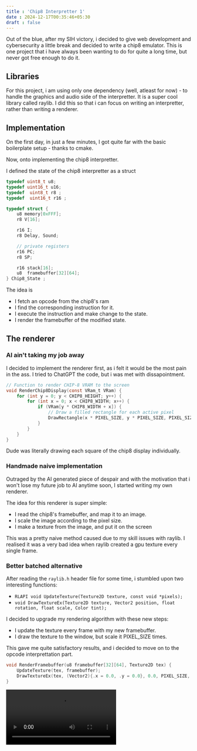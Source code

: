 ```yaml
---
title : 'Chip8 Interpretter 1'
date : 2024-12-17T00:35:46+05:30
draft : false
---
```


Out of the blue, after my SIH victory, i decided to give web development and cybersecurity a little break and decided to write a chip8 emulator.
This is one project that i have always been wanting to do for quite a long time, but never got free enough to do it.

## Libraries

For this project, i am using only one dependency (well, atleast for now) - to handle the graphics and audio side of the interpretter. It is a super cool library called raylib. I did this so that i can focus on writing an interpretter, rather than writing a renderer. 

## Implementation

On the first day, in just a few minutes, I got quite far with the basic boilerplate setup - thanks to cmake.

Now, onto implementing the chip8 interpretter.

I defined the state of the chip8 interpretter as a struct 

```C
typedef uint8_t u8;
typedef uint16_t u16;
typedef  uint8_t r8 ;
typedef  uint16_t r16 ;

typedef struct {
    u8 memory[0xFFF];
    r8 V[16];

    r16 I;
    r8 Delay, Sound;

    // private registers
    r16 PC;
    r8 SP;

    r16 stack[16];
    u8  framebuffer[32][64];
} Chip8_State ;
```

The idea is 
- I fetch an opcode from the chip8's ram
- I find the corresponding instruction for it.
- I execute the instruction and make change to the state.
- I render the framebuffer of the modified state.

## The renderer

### AI ain't taking my job away

I decided to implement the renderer first, as i felt it would be the most pain in the ass. I tried to ChatGPT the code, but i was met with dissapointment.
```C
// Function to render CHIP-8 VRAM to the screen
void RenderChip8Display(const VRam_t VRam) {
    for (int y = 0; y < CHIP8_HEIGHT; y++) {
        for (int x = 0; x < CHIP8_WIDTH; x++) {
            if (VRam[y * CHIP8_WIDTH + x]) {
                // Draw a filled rectangle for each active pixel
                DrawRectangle(x * PIXEL_SIZE, y * PIXEL_SIZE, PIXEL_SIZE, PIXEL_SIZE, WHITE);
            }
        }
    }
}
```

Dude was literally drawing each square of the chip8 display individually.

### Handmade naive implementation

Outraged by the AI generated piece of despair and with the motivation that i won't lose my future job to AI anytime soon, I started writing my own renderer.

The idea for this renderer is super simple:
- I read the chip8's framebuffer, and map it to an image.
- I scale the image according to the pixel size.
- I make a texture from the image, and put it on the screen

This was a pretty naive method caused due to my skill issues with raylib. I realised it was a very bad idea when raylib created a gpu texture every single frame.

### Better batched alternative

After reading the `raylib.h` header file for some time, i stumbled upon two interesting functions:
- `RLAPI void UpdateTexture(Texture2D texture, const void *pixels);`
- `void DrawTextureEx(Texture2D texture, Vector2 position, float rotation, float scale, Color tint);`

I decided to upgrade my rendering algorithm with these new steps:
- I update the texture every frame with my new framebuffer.
- I draw the texture to the window, but scale it PIXEL_SIZE times.

This gave me quite satisfactory results, and i decided to move on to the opcode interprettation part.

```C
void RenderFramebuffer(u8 framebuffer[32][64], Texture2D tex) {
    UpdateTexture(tex, framebuffer);
    DrawTextureEx(tex, (Vector2){.x = 0.0, .y = 0.0}, 0.0, PIXEL_SIZE, WHITE);
}
```

<video src="/posts/vid.mp4" />

## The Interpretter

Implementing the interpretter turned out to be a mind-bending excercise. The fact that chip8 used little-endian byte ordering messed up with my mind to such an extent that i was not able to think straight for a few hours.

### Endian trouble

Chip8 uses little-endian notation, ie the most significant byte in a multi-byte number (like u16) comes on the leftmost part and the least significant byte comes on the right most part.

Hence, the code for extracting an opcode from ram looked something like this:
```C

typedef  union {
    u16 full;
    struct  {
        u8 high;
        u8 low;
    };
} instruction;

instruction i;
i.high = state.memory[state.PC];
i.low = state.memory[state.PC + 1];
state.PC += 2;
```

For some reason, the high byte and low byte were in reverse order. I spent 45 long minutes debugging this, only to realise the order high and low bytes in the instruction definition are different. 🥴🥴🥴

```C
typedef  union {
    u16 full;
    struct  {
        u8 low;
        u8 high;
    };
} instruction;
```

After fixing that, i decided to call it a day and retire.
